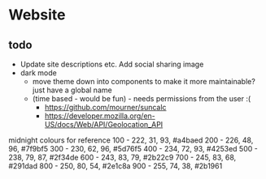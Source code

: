 # Website

## todo

- Update site descriptions etc. Add social sharing image
- dark mode
  - move theme down into components to make it more maintainable? just have a global name
  - (time based - would be fun) - needs permissions from the user :(
    - https://github.com/mourner/suncalc
    - https://developer.mozilla.org/en-US/docs/Web/API/Geolocation_API

midnight colours for reference
100 - 222, 31, 93, #a4baed
200 - 226, 48, 96, #7f9bf5
300 - 230, 62, 96, #5d76f5
400 - 234, 72, 93, #4253ed
500 - 238, 79, 87, #2f34de
600 - 243, 83, 79, #2b22c9
700 - 245, 83, 68, #291dad
800 - 250, 80, 54, #2e1c8a
900 - 255, 74, 38, #2b1961
